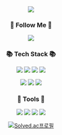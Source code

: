 <div align="center">
          <img src="https://capsule-render.vercel.app/api?type=waving&color=auto&height=200&section=header&text=Sehee's+Github!&fontSize=90" />
</div>

<div align="center">
          <h3>🌈 Follow Me 🌈</h3>
         
<a href="https://mail.google.com/"><img src="https://img.shields.io/badge/ysh018742@gmail.com-FFCD00?style=flat-square&logo=google&logoColor=white"/></a>


  <h3>📚 Tech Stack 📚</h3>

<img src="https://img.shields.io/badge/Python-3776AB?style=flat-square&logo=python&logoColor=white"/> <img src="https://img.shields.io/badge/JavaScript-F7DF1E?style=flat-square&logo=JavaScript&logoColor=white"/>   <img src="https://img.shields.io/badge/CSS3-1572B6?style=flat-square&logo=CSS3&logoColor=white"/> <img src="https://img.shields.io/badge/HTML5-E34F26?style=flat-square&logo=HTML5&logoColor=white"/> 

<img src="https://img.shields.io/badge/MySQL-4479A1?style=flat-square&logo=MySQL&logoColor=white"/> <img src="https://img.shields.io/badge/Kotlin-7F52FF?style=flat-square&logo=Kotlin&logoColor=white"/> <img src="https://img.shields.io/badge/C-A8B9CC?style=flat-square&logo=C&logoColor=white"/>

<h3>🔧 Tools 🔧</h3>

<img src="https://img.shields.io/badge/PyCharm CE-000000?style=flat-square&logo=pycharm&logoColor=white"/> <img src="https://img.shields.io/badge/Visual Studio Code-007ACC?style=flat-square&logo=visualstudiocode&logoColor=white"/>   <img src="https://img.shields.io/badge/Anaconda-44A833?style=flat-square&logo=anaconda&logoColor=white"/> <img src="https://img.shields.io/badge/Google Colab-F9AB00?style=flat-square&logo=googlecolab&logoColor=white"/> 



[![Solved.ac프로필](http://mazassumnida.wtf/api/v2/generate_badge?boj=jjaehani)](https://solved.ac/jjaehani)

</div>

